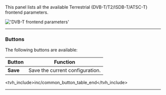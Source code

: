 This panel lists all the available Terrestrial (DVB-T/T2/ISDB-T/ATSC-T) frontend 
parameters.

!['DVB-T frontend parameters'](static/img/doc/linuxdvb_frontend_dvbt/tab.png)

---

### Buttons

The following buttons are available:

Button         | Function
---------------|---------
**Save**       | Save the current configuration.
<tvh_include>inc/common_button_table_end</tvh_include>

---
